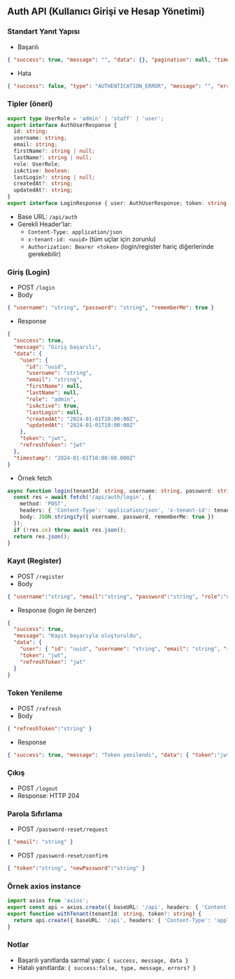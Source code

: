 ## Auth API (Kullanıcı Girişi ve Hesap Yönetimi)
### Standart Yanıt Yapısı
- Başarılı
```json
{ "success": true, "message": "", "data": {}, "pagination": null, "timestamp": "2024-01-01T10:00:00.000Z" }
```
- Hata
```json
{ "success": false, "type": "AUTHENTICATION_ERROR", "message": "", "errors": [ { "field": "", "message": "", "code": "" } ], "timestamp": "2024-01-01T10:00:00.000Z", "path": "/api/auth/login" }
```

### Tipler (öneri)
```ts
export type UserRole = 'admin' | 'staff' | 'user';
export interface AuthUserResponse {
  id: string;
  username: string;
  email: string;
  firstName?: string | null;
  lastName?: string | null;
  role: UserRole;
  isActive: boolean;
  lastLogin?: string | null;
  createdAt?: string;
  updatedAt?: string;
}
export interface LoginResponse { user: AuthUserResponse; token: string; refreshToken: string }
```

- Base URL: `/api/auth`
- Gerekli Header'lar:
  - `Content-Type: application/json`
  - `x-tenant-id: <uuid>` (tüm uçlar için zorunlu)
  - `Authorization: Bearer <token>` (login/register hariç diğerlerinde gerekebilir)

### Giriş (Login)
- POST `/login`
- Body
```json
{ "username": "string", "password": "string", "rememberMe": true }
```
- Response
```json
{
  "success": true,
  "message": "Giriş başarılı",
  "data": {
    "user": {
      "id": "uuid",
      "username": "string",
      "email": "string",
      "firstName": null,
      "lastName": null,
      "role": "admin",
      "isActive": true,
      "lastLogin": null,
      "createdAt": "2024-01-01T10:00:00Z",
      "updatedAt": "2024-01-01T10:00:00Z"
    },
    "token": "jwt",
    "refreshToken": "jwt"
  },
  "timestamp": "2024-01-01T10:00:00.000Z"
}
```
- Örnek fetch
```ts
async function login(tenantId: string, username: string, password: string) {
  const res = await fetch('/api/auth/login', {
    method: 'POST',
    headers: { 'Content-Type': 'application/json', 'x-tenant-id': tenantId },
    body: JSON.stringify({ username, password, rememberMe: true })
  });
  if (!res.ok) throw await res.json();
  return res.json();
}
```

### Kayıt (Register)
- POST `/register`
- Body
```json
{ "username":"string", "email":"string", "password":"string", "role":"user" }
```
- Response (login ile benzer)
```json
{
  "success": true,
  "message": "Kayıt başarıyla oluşturuldu",
  "data": {
    "user": { "id": "uuid", "username": "string", "email": "string", "role": "user", "isActive": true },
    "token": "jwt",
    "refreshToken": "jwt"
  }
}
```

### Token Yenileme
- POST `/refresh`
- Body
```json
{ "refreshToken":"string" }
```
- Response
```json
{ "success": true, "message": "Token yenilendi", "data": { "token":"jwt" }, "timestamp": "2024-01-01T10:00:00.000Z" }
```

### Çıkış
- POST `/logout`
- Response: HTTP 204

### Parola Sıfırlama
- POST `/password-reset/request`
```json
{ "email": "string" }
```
- POST `/password-reset/confirm`
```json
{ "token":"string", "newPassword":"string" }
```

### Örnek axios instance
```ts
import axios from 'axios';
export const api = axios.create({ baseURL: '/api', headers: { 'Content-Type': 'application/json' } });
export function withTenant(tenantId: string, token?: string) {
  return api.create({ baseURL: '/api', headers: { 'Content-Type': 'application/json', 'x-tenant-id': tenantId, ...(token ? { Authorization: `Bearer ${token}` } : {}) } });
}
```

### Notlar
- Başarılı yanıtlarda sarmal yapı: `{ success, message, data }`
- Hatalı yanıtlarda: `{ success:false, type, message, errors? }`

